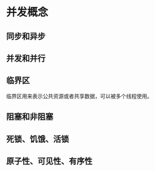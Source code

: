 # 并发概念

## 同步和异步

## 并发和并行

## 临界区

临界区用来表示公共资源或者共享数据，可以被多个线程使用。

## 阻塞和非阻塞


## 死锁、饥饿、活锁

## 原子性、可见性、有序性
